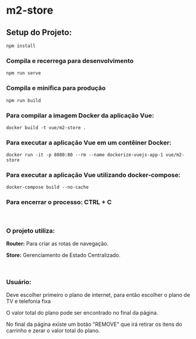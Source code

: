 # m2-store

## Setup do Projeto:
```
npm install
```

### Compila e recerrega para desenvolvimento
```
npm run serve
```

### Compila e minifica para produção
```
npm run build
```

### Para compilar a imagem Docker da aplicação Vue:
```
docker build -t vue/m2-store .
```

### Para executar a aplicação Vue em um contêiner Docker:
```
docker run -it -p 8080:80 --rm --name dockerize-vuejs-app-1 vue/m2-store
```

### Para executar a aplicação Vue utilizando docker-compose:
```
docker-compose build --no-cache
```

### Para encerrar o processo: CTRL + C

<br />

### O projeto utiliza:

 <p> <strong>Router:</strong> Para criar as rotas de navegação. </p>
 
 <p> <strong>Store:</strong> Gerenciamento de Estado Centralizado. </p>

<br />

### Usuário:

 <p> Deve escolher primeiro o plano de internet, para então escolher o plano de TV e telefonia fixa <p>

 <p> O valor total do plano pode ser encontrado no final da página. </p>
 
 <p> No final da página existe um botão "REMOVE" que irá retirar os itens do carrinho e zerar o valor total do plano. </p>

